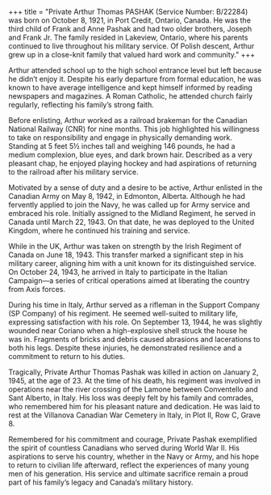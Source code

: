 +++
title = "Private Arthur Thomas PASHAK (Service Number: B/22284) was born on October 8, 1921, in Port Credit, Ontario, Canada. He was the third child of Frank and Anne Pashak and had two older brothers, Joseph and Frank Jr. The family resided in Lakeview, Ontario, where his parents continued to live throughout his military service. Of Polish descent, Arthur grew up in a close-knit family that valued hard work and community."
+++


Arthur attended school up to the high school entrance level but left because he didn’t enjoy it. Despite his early departure from formal education, he was known to have average intelligence and kept himself informed by reading newspapers and magazines. A Roman Catholic, he attended church fairly regularly, reflecting his family’s strong faith.

Before enlisting, Arthur worked as a railroad brakeman for the Canadian National Railway (CNR) for nine months. This job highlighted his willingness to take on responsibility and engage in physically demanding work. Standing at 5 feet 5½ inches tall and weighing 146 pounds, he had a medium complexion, blue eyes, and dark brown hair. Described as a very pleasant chap, he enjoyed playing hockey and had aspirations of returning to the railroad after his military service.

Motivated by a sense of duty and a desire to be active, Arthur enlisted in the Canadian Army on May 8, 1942, in Edmonton, Alberta. Although he had fervently applied to join the Navy, he was called up for Army service and embraced his role. Initially assigned to the Midland Regiment, he served in Canada until March 22, 1943. On that date, he was deployed to the United Kingdom, where he continued his training and service.

While in the UK, Arthur was taken on strength by the Irish Regiment of Canada on June 18, 1943. This transfer marked a significant step in his military career, aligning him with a unit known for its distinguished service. 
On October 24, 1943, he arrived in Italy to participate in the Italian Campaign—a series of critical operations aimed at liberating the country from Axis forces.

During his time in Italy, Arthur served as a rifleman in the Support Company (SP Company) of his regiment. He seemed well-suited to military life, expressing satisfaction with his role. On September 13, 1944, he was slightly wounded near Coriano when a high-explosive shell struck the house he was in. Fragments of bricks and debris caused abrasions and lacerations to both his legs. Despite these injuries, he demonstrated resilience and a commitment to return to his duties.

Tragically, Private Arthur Thomas Pashak was killed in action on January 2, 1945, at the age of 23. At the time of his death, his regiment was involved in operations near the river crossing of the Lamone between Conventello and Sant Alberto, in Italy. His loss was deeply felt by his family and comrades, who remembered him for his pleasant nature and dedication. He was laid to rest at the Villanova Canadian War Cemetery in Italy, in Plot II, Row C, Grave 8.

Remembered for his commitment and courage, Private Pashak exemplified the spirit of countless Canadians who served during World War II. His aspirations to serve his country, whether in the Navy or Army, and his hope to return to civilian life afterward, reflect the experiences of many young men of his generation. 
His service and ultimate sacrifice remain a proud part of his family’s legacy and Canada’s military history.
